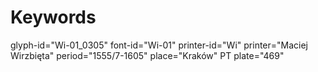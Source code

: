 # Keywords
glyph-id="Wi-01_0305"
font-id="Wi-01"
printer-id="Wi"
printer="Maciej Wirzbięta"
period="1555/7-1605"
place="Kraków"
PT plate="469"
